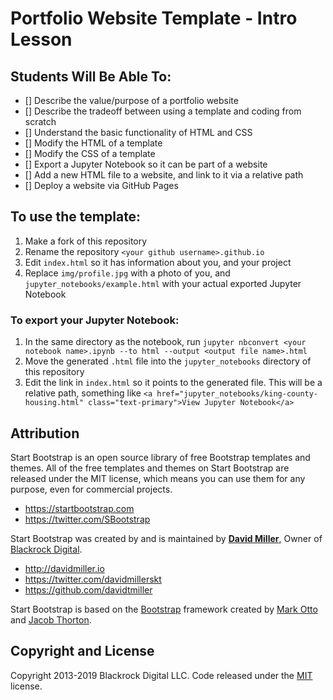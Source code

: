 # Portfolio Website Template - Intro Lesson

## Students Will Be Able To:
 - [] Describe the value/purpose of a portfolio website
 - [] Describe the tradeoff between using a template and coding from scratch
 - [] Understand the basic functionality of HTML and CSS
 - [] Modify the HTML of a template
 - [] Modify the CSS of a template
 - [] Export a Jupyter Notebook so it can be part of a website
 - [] Add a new HTML file to a website, and link to it via a relative path
 - [] Deploy a website via GitHub Pages

## To use the template:
1. Make a fork of this repository
2. Rename the repository `<your github username>.github.io`
3. Edit `index.html` so it has information about you, and your project
4. Replace `img/profile.jpg` with a photo of you, and `jupyter_notebooks/example.html` with your actual exported Jupyter Notebook

### To export your Jupyter Notebook:
1. In the same directory as the notebook, run `jupyter nbconvert <your notebook name>.ipynb --to html --output <output file name>.html`
2. Move the generated `.html` file into the `jupyter_notebooks` directory of this repository
3. Edit the link in `index.html` so it points to the generated file.  This will be a relative path, something like `<a href="jupyter_notebooks/king-county-housing.html" class="text-primary">View Jupyter Notebook</a>`


## Attribution

Start Bootstrap is an open source library of free Bootstrap templates and themes. All of the free templates and themes on Start Bootstrap are released under the MIT license, which means you can use them for any purpose, even for commercial projects.

* https://startbootstrap.com
* https://twitter.com/SBootstrap

Start Bootstrap was created by and is maintained by **[David Miller](http://davidmiller.io/)**, Owner of [Blackrock Digital](http://blackrockdigital.io/).

* http://davidmiller.io
* https://twitter.com/davidmillerskt
* https://github.com/davidtmiller

Start Bootstrap is based on the [Bootstrap](http://getbootstrap.com/) framework created by [Mark Otto](https://twitter.com/mdo) and [Jacob Thorton](https://twitter.com/fat).

## Copyright and License

Copyright 2013-2019 Blackrock Digital LLC. Code released under the [MIT](https://github.com/BlackrockDigital/startbootstrap-resume/blob/gh-pages/LICENSE) license.
